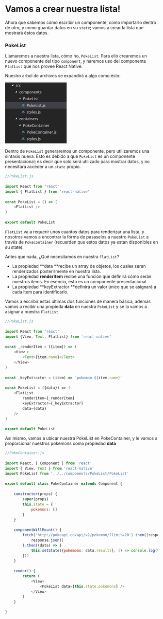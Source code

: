 # Vamos a crear nuestra lista!

Ahora que sabemos cómo escribir un componente, como importarlo dentro de otro, y como guardar datos en su `state`; vamos a crear la lista que mostrará éstos datos.

### PokeList

Llamaremos a nuestra lista, cómo no, `PokeList`. Para ello crearemos un nuevo componente del tipo `component`, y haremos uso del componente `FlatList` que nos provee React Native.

Nuestro arbol de archivos se expandirá a algo como ésto:

![](/assets/tree-4.png)

Dentro de `PokeList` generaremos un componente, pero utilizaremos una sintaxis nueva. Esto es debido a que `PokeList` es un componente presentacional; es decir que solo será utilizado para mostrar datos, y no necesitará acceder a un `state` propio.

```js
//PokeList.js

import React from 'react'
import { FlatList } from 'react-native'

const PokeList = () => (
    <FlatList />
)

export default PokeList
```

`FlatList` va a requerir unos cuantos datos para renderizar una lista, y nosotros vamos a encontrar la forma de pasaselos a nuestro `PokeList` a través de `PokeContainer` \(recuerden que estos datos ya estan disponibles en su state\).

Antes que nada, ¿Qué necesitamos en nuestra `FlatList`?

* La propiedad **data **recibe un array de objetos, los cuales seran renderizados posterirmente en nuestra lista.
* La propiedad **renderItem** recibe una función que definirá cómo serán nuestros items. En esencia, esto es un componente presentacional.
* La propiedad **keyExtractor **definirá un valor único que se asignará a cada item para identificarlo.

Vamos a escribir estas últimas dos funciones de manera básica, además vamos a recibir una propieda **data** en nuestra `PokeList` y se la vamos a asignar a nuestra `FlatList`

```js
//PokeList.js

import React from 'react'
import {View, Text, FlatList} from 'react-native'

const _renderItem = ({item}) => (
    <View >
        <Text>{item.name}</Text>
    </View>
)

const _keyExtractor = (item) => `pokemon-${item.name}`

const PokeList = ({data}) => (
    <FlatList 
        renderItem={_renderItem}
        keyExtractor={_keyExtractor}
        data={data}
    />
)

export default PokeList
```

Así mismo, vamos a ubicar nuestra PokeList en PokeContainer, y le vamos a proporcionar nuestros pokemons como propiedad **data**

```js
//PokeContainer.js

import React, { Component } from 'react'
import { View, Text } from 'react-native'
import PokeList from '../../components/PokeList/PokeList'

export default class PokeContainer extends Component {

    constructor(props) {
        super(props)
        this.state = {
            pokemons: []
        }
    }

    componentWillMount() {
        fetch('http://pokeapi.co/api/v2/pokemon/?limit=20').then((response) => (
            response.json()
        ).then((data) => {
            this.setState({pokemons: data.results}, () => console.log(this.state))
        }))
    }

    render() {
        return (
            <View>
                <PokeList data={this.state.pokemons} />
            </View>
        )
    }

}
```



